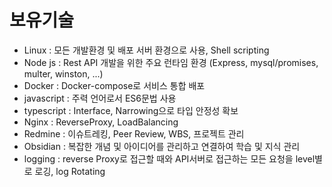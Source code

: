 # 보유기술

- Linux : 모든 개발환경 및 배포 서버 환경으로 사용, Shell scripting
- Node js : Rest API 개발을 위한 주요 런타임 환경 (Express, mysql/promises, multer, winston, ...)
- Docker : Docker-compose로 서비스 통합 배포
- javascript : 주력 언어로서 ES6문법 사용
- typescript : Interface, Narrowing으로 타입 안정성 확보
- Nginx : ReverseProxy, LoadBalancing
- Redmine : 이슈트레킹, Peer Review, WBS, 프로젝트 관리
- Obsidian : 복잡한 개념 및 아이디어를 관리하고 연결하여 학습 및 지식 관리
- logging : reverse Proxy로 접근할 때와 API서버로 접근하는 모든 요청을 level별로 로깅, log Rotating

